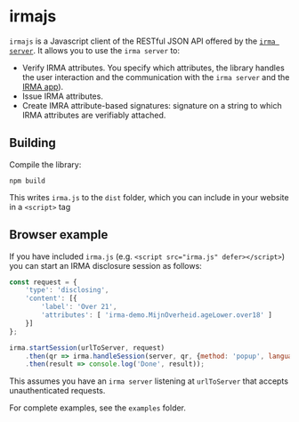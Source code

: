 # irmajs

`irmajs` is a Javascript client of the RESTful JSON API offered by the [`irma server`](https://github.com/privacybydesign/irmago/tree/master/irma). It  allows you to use the `irma server` to:

 * Verify IRMA attributes. You specify which attributes, the library handles the user interaction and the communication with the `irma server` and the [IRMA app](https://github.com/privacybydesign/irma_mobile)).
 * Issue IRMA attributes.
 * Create IMRA attribute-based signatures: signature on a string to which IRMA attributes are verifiably attached.

## Building

Compile the library:

    npm build

This writes `irma.js` to the `dist` folder, which you can include in your website in a `<script>` tag

## Browser example

If you have included `irma.js` (e.g. `<script src="irma.js" defer></script>`) you can start an IRMA disclosure session as follows:

```javascript
const request = {
    'type': 'disclosing',
    'content': [{
        'label': 'Over 21',
        'attributes': [ 'irma-demo.MijnOverheid.ageLower.over18' ]
    }]
};

irma.startSession(urlToServer, request)
    .then(qr => irma.handleSession(server, qr, {method: 'popup', language: 'en'}))
    .then(result => console.log('Done', result));
```

This assumes you have an `irma server` listening at `urlToServer` that accepts unauthenticated requests.

For complete examples, see the `examples` folder.
